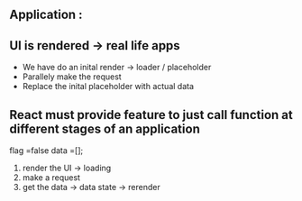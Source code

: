 ## Application : 
## UI is rendered -> real life apps
* We have do an inital render -> loader / placeholder
* Parallely make the request 
* Replace the inital placeholder with actual data 


## React must provide feature to just call function at different stages of an application  
flag =false
data =[];


1. render the UI -> loading
2. make a request 
3. get the data -> data state -> rerender
